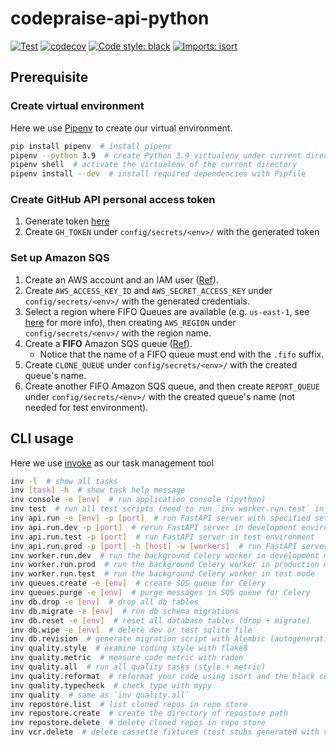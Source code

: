 # codepraise-api-python
[![Test](https://github.com/as10896/codepraise-api-python/actions/workflows/test.yml/badge.svg)](https://github.com/as10896/codepraise-api-python/actions/workflows/test.yml)
[![codecov](https://codecov.io/gh/as10896/codepraise-api-python/branch/main/graph/badge.svg?token=ZFX6A4M0XX)](https://codecov.io/gh/as10896/codepraise-api-python)
[![Code style: black](https://img.shields.io/badge/code%20style-black-000000.svg)](https://github.com/psf/black)
[![Imports: isort](https://img.shields.io/badge/%20imports-isort-%231674b1?style=flat&labelColor=ef8336)](https://pycqa.github.io/isort/)

## Prerequisite
### Create virtual environment
Here we use [Pipenv](https://pipenv.pypa.io/en/latest/) to create our virtual environment.

```bash
pip install pipenv  # install pipenv
pipenv --python 3.9  # create Python 3.9 virtualenv under current directory
pipenv shell  # activate the virtualenv of the current directory
pipenv install --dev  # install required dependencies with Pipfile
```

### Create GitHub API personal access token
1. Generate token [here](https://github.com/settings/tokens)
2. Create `GH_TOKEN` under `config/secrets/<env>/` with the generated token

### Set up Amazon SQS
1. Create an AWS account and an IAM user ([Ref](https://docs.aws.amazon.com/AWSSimpleQueueService/latest/SQSDeveloperGuide/sqs-setting-up.html)).
2. Create `AWS_ACCESS_KEY_ID` and `AWS_SECRET_ACCESS_KEY` under `config/secrets/<env>/` with the generated credentials.
3. Select a region where FIFO Queues are available (e.g. `us-east-1`, see [here](https://aws.amazon.com/about-aws/whats-new/2019/02/amazon-sqs-fifo-qeues-now-available-in-15-aws-regions/) for more info), then creating `AWS_REGION` under `config/secrets/<env>/` with the region name.
3. Create a **FIFO** Amazon SQS queue ([Ref](https://docs.aws.amazon.com/AWSSimpleQueueService/latest/SQSDeveloperGuide/sqs-configure-create-queue.html)).
    * Notice that the name of a FIFO queue must end with the `.fifo` suffix.
4. Create `CLONE_QUEUE` under `config/secrets/<env>/` with the created queue's name.
5. Create another FIFO Amazon SQS queue, and then create `REPORT_QUEUE` under `config/secrets/<env>/` with the created queue's name (not needed for test environment).

## CLI usage
Here we use [invoke](https://docs.pyinvoke.org/) as our task management tool

```bash
inv -l  # show all tasks
inv [task] -h  # show task help message
inv console -e [env]  # run application console (ipython)
inv test  # run all test scripts (need to run `inv worker.run.test` in another process)
inv api.run -e [env] -p [port]  # run FastAPI server with specified settings (add `-r` or `--reload` to use auto-reload)
inv api.run.dev -p [port]  # rerun FastAPI server in development environment
inv api.run.test -p [port]  # run FastAPI server in test environment
inv api.run.prod -p [port] -h [host] -w [workers]  # run FastAPI server in production environment (with gunicorn)
inv worker.run.dev  # run the background Celery worker in development mode
inv worker.run.prod  # run the background Celery worker in production mode
inv worker.run.test  # run the background Celery worker in test mode
inv queues.create -e [env]  # create SQS queue for Celery
inv queues.purge -e [env]  # purge messages in SQS queue for Celery
inv db.drop -e [env]  # drop all db tables
inv db.migrate -e [env]  # run db schema migrations
inv db.reset -e [env]  # reset all database tables (drop + migrate)
inv db.wipe -e [env]  # delete dev or test sqlite file
inv db.revision  # generate migration script with Alembic (autogeneration with the latest SQLAlchemy models)
inv quality.style  # examine coding style with flake8
inv quality.metric  # measure code metric with radon
inv quality.all  # run all quality tasks (style + metric)
inv quality.reformat  # reformat your code using isort and the black coding style
inv quality.typecheck  # check type with mypy
inv quality  # same as `inv quality.all`
inv repostore.list  # list cloned repos in repo store
inv repostore.create  # create the directory of repostore path
inv repostore.delete  # delete cloned repos in repo store
inv vcr.delete  # delete cassette fixtures (test stubs generated with vcrpy)
```
